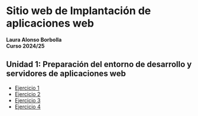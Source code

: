 # Sitio web de Implantación de aplicaciones web
**Laura Alonso Borbolla**  
**Curso 2024/25**

## Unidad 1: Preparación del entorno de desarrollo y servidores de aplicaciones web

- [Ejercicio 1](https://github.com/lauuralb27/Actividad1_1/blob/gh-pages/unidad1/Ejercicio_1.md)
- [Ejercicio 2](/Actividad1_1/unidad1/ejercicio2.md)
- [Ejercicio 3](/Actividad1_1/unidad1/ejercicio3.md)
- [Ejercicio 4](/Actividad1_1/unidad1/ejercicio4.md)
